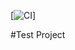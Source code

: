 [![CI](https://github.com/manab1977/MyGitRepo/actions/workflows/mainCI-CD.yml/badge.svg)]

#Test Project
